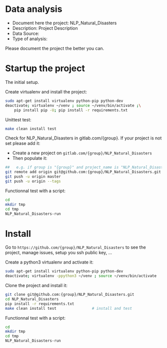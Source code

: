 # Data analysis
- Document here the project: NLP_Natural_Disasters
- Description: Project Description
- Data Source:
- Type of analysis:

Please document the project the better you can.

# Startup the project

The initial setup.

Create virtualenv and install the project:
```bash
sudo apt-get install virtualenv python-pip python-dev
deactivate; virtualenv ~/venv ; source ~/venv/bin/activate ;\
    pip install pip -U; pip install -r requirements.txt
```

Unittest test:
```bash
make clean install test
```

Check for NLP_Natural_Disasters in gitlab.com/{group}.
If your project is not set please add it:

- Create a new project on `gitlab.com/{group}/NLP_Natural_Disasters`
- Then populate it:

```bash
##   e.g. if group is "{group}" and project_name is "NLP_Natural_Disasters"
git remote add origin git@github.com:{group}/NLP_Natural_Disasters.git
git push -u origin master
git push -u origin --tags
```

Functionnal test with a script:

```bash
cd
mkdir tmp
cd tmp
NLP_Natural_Disasters-run
```

# Install

Go to `https://github.com/{group}/NLP_Natural_Disasters` to see the project, manage issues,
setup you ssh public key, ...

Create a python3 virtualenv and activate it:

```bash
sudo apt-get install virtualenv python-pip python-dev
deactivate; virtualenv -ppython3 ~/venv ; source ~/venv/bin/activate
```

Clone the project and install it:

```bash
git clone git@github.com:{group}/NLP_Natural_Disasters.git
cd NLP_Natural_Disasters
pip install -r requirements.txt
make clean install test                # install and test
```
Functionnal test with a script:

```bash
cd
mkdir tmp
cd tmp
NLP_Natural_Disasters-run
```
